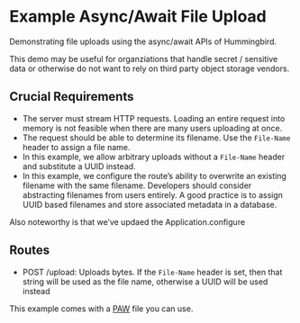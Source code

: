 # Example Async/Await File Upload

Demonstrating file uploads using the async/await APIs of Hummingbird.

This demo may be useful for organziations that handle secret / sensitive data or otherwise do not want to rely on third party object storage vendors.

## Crucial Requirements

- The server must stream HTTP requests. Loading an entire request into memory is not feasible when there are many users uploading at once.
- The request should be able to determine its filename. Use the `File-Name` header to assign a file name.
- In this example, we allow arbitrary uploads without a `File-Name` header and substitute a UUID instead.
- In this example, we configure the route’s ability to overwrite an existing filename with the same filename. Developers should consider abstracting filenames from users entirely. A good practice is to assign UUID based filenames and store associated metadata in a database.

Also noteworthy is that we’ve updaed the Application.configure

## Routes 

- POST /upload: Uploads bytes. If the `File-Name` header is set, then that string will be used as the file name, otherwise a UUID will be used instead

This example comes with a [PAW](https://paw.cloud/) file you can use.
